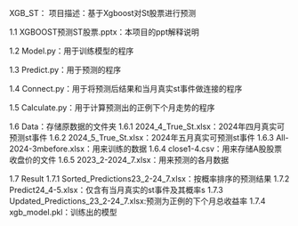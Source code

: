XGB_ST：
项目描述：基于Xgboost对St股票进行预测

1.1 XGBOOST预测ST股票.pptx：本项目的ppt解释说明

1.2 Model.py：用于训练模型的程序

1.3 Predict.py：用于预测的程序

1.4 Connect.py：用于将预测后结果和当月真实st事件做连接的程序

1.5 Calculate.py：用于计算预测出的正例下个月走势的程序

1.6 Data：存储原数据的文件夹
1.6.1 2024_4_True_St.xlsx：2024年四月真实可预测st事件
1.6.2 2024_5_True_St.xlsx：2024年五月真实可预测st事件
1.6.3 All-2024-3mbefore.xlsx：用来训练的数据
1.6.4 close1-4.csv：用来存储A股股票收盘价的文件
1.6.5 2023_2-2024_7.xlsx：用来预测的各月数据

1.7 Result
1.7.1 Sorted_Predictions23_2-24_7.xlsx：按概率排序的预测结果
1.7.2 Predict24_4-5.xlsx：仅含有当月真实的st事件及其概率s
1.7.3 Updated_Predictions_23_2-24_7.xlsx:预测为正例的下个月总收益率
1.7.4 xgb_model.pkl：训练出的模型